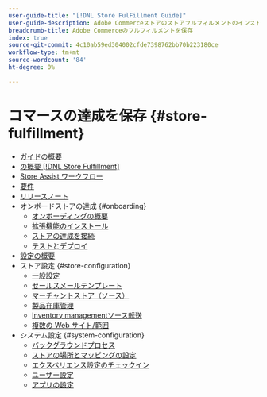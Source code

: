 ```yaml
---
user-guide-title: "[!DNL Store FulFillment Guide]"
user-guide-description: Adobe Commerceストアのストアフルフィルメントのインストール、設定、使用に関する詳細情報。
breadcrumb-title: Adobe Commerceのフルフィルメントを保存
index: true
source-git-commit: 4c10ab59ed304002cfde7398762bb70b223180ce
workflow-type: tm+mt
source-wordcount: '84'
ht-degree: 0%

---
```



# コマースの達成を保存 {#store-fulfillment}

- [ガイドの概要](guide-overview.md)
- [の概要 [!DNL Store Fulfillment]](introduction.md)
- [Store Assist ワークフロー](store-assist-modules.md)
- [要件](solution-requirements.md)
- [リリースノート](release-notes.md)
- オンボードストアの達成 {#onboarding}
   - [オンボーディングの概要](onboard.md)
   - [拡張機能のインストール](install.md)
   - [ストアの達成を接続](connect-set-up-service.md)
   - [テストとデプロイ](test-and-deploy.md)
- [設定の概要](service-config-settings-overview.md)
- ストア設定 {#store-configuration}
   - [一般設定](enable-general.md)
   - [セールスメールテンプレート](sales-emails.md)
   - [マーチャントストア（ソース）](merchant-store-configuration.md)
   - [製品在庫管理](product-stock.md)
   - [Inventory managementソース転送](inventory-stock-transfer.md)
   - [複数の Web サイト/範囲](multi-site-and-scope-config.md)
- システム設定 {#system-configuration}
   - [バックグラウンドプロセス](background-processes.md)
   - [ストアの場所とマッピングの設定](store-location-map-provider-setup.md)
   - [エクスペリエンス設定のチェックイン](check-in-experience-setup.md)
   - [ユーザー設定](user-setup.md)
   - [アプリの設定](app-setup.md)

